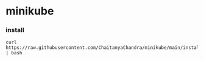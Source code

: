# minikube

### install

```
curl https://raw.githubusercontent.com/ChaitanyaChandra/minikube/main/install.sh | bash
```
